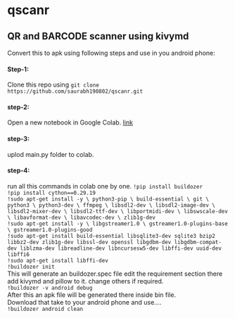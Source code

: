 # qscanr
## QR and BARCODE scanner using kivymd

Convert this to apk using following steps and use in you android phone:
#### Step-1:
Clone this repo using `git clone https://github.com/saurabh190802/qscanr.git`
#### step-2:
Open a new notebook in Google Colab. [link](https://colab.research.google.com/)
#### step-3:
uplod main.py folder to colab.
#### step-4:
run all this commands in colab one by one.
`!pip install buildozer`<br>
`!pip install cython==0.29.19`<br>
`!sudo apt-get install -y \
    python3-pip \
    build-essential \
    git \
    python3 \
    python3-dev \
    ffmpeg \
    libsdl2-dev \
    libsdl2-image-dev \
    libsdl2-mixer-dev \
    libsdl2-ttf-dev \
    libportmidi-dev \
    libswscale-dev \
    libavformat-dev \
    libavcodec-dev \
    zlib1g-dev`<br>
`!sudo apt-get install -y \
    libgstreamer1.0 \
    gstreamer1.0-plugins-base \
    gstreamer1.0-plugins-good`<br>
`!sudo apt-get install build-essential libsqlite3-dev sqlite3 bzip2 libbz2-dev zlib1g-dev libssl-dev openssl libgdbm-dev libgdbm-compat-dev liblzma-dev libreadline-dev libncursesw5-dev libffi-dev uuid-dev libffi6`<br>`!sudo apt-get install libffi-dev`<br>
`!buildozer init`<br>
This will generate an buildozer.spec file edit the requirement section there add kivymd and pillow to it.
change others if required.<br>
`!buildozer -v android debug`<br>
After this an apk file will be generated there inside bin file.<br>
Download that take to your android phone and use....<br>
`!buildozer android clean`
